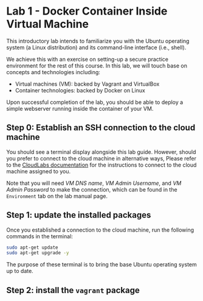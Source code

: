 # Lab 1 - Docker Container Inside Virtual Machine

This introductory lab intends to familiarize you with
the Ubuntu operating system (a Linux distribution) and
its command-line interface (i.e., shell).

We achieve this with an exercise on
setting-up a secure practice environment for the rest of this course.
In this lab, we will touch base on concepts and technologies including:

- Virtual machines (VM): backed by Vagrant and VirtualBox
- Container technologies: backed by Docker on Linux

Upon successful completion of the lab,
you should be able to deploy a simple webserver
running inside the container of your VM.

## Step 0: Establish an SSH connection to the cloud machine

You should see a terminal display alongside this lab guide.
However, should you prefer to connect to the cloud machine in alternative ways,
Please refer to the [CloudLabs documentation](https://docs.cloudlabs.ai/Learner/ConnectToTheVM)
for the instructions to connect to the cloud machine assigned to you.

Note that you will need
*VM DNS name*, *VM Admin Username*, and *VM Admin Password*
to make the connection,
which can be found in the `Environment` tab on the lab manual page.

## Step 1: update the installed packages

Once you established a connection to the cloud machine,
run the following commands in the terminal:

```bash
sudo apt-get update
sudo apt-get upgrade -y
```

The purpose of these terminal is to bring the base Ubuntu operating system
up to date.

## Step 2: install the `vagrant` package